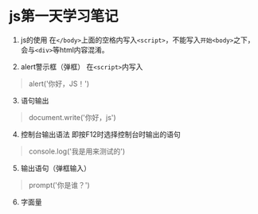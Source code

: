 # js第一天学习笔记

1.  js的使用
在`</body>`上面的空格内写入`<script>`，不能写入`开始<body>`之下，会与`<div>`等html内容混淆。

2. alert警示框（弹框）
在`<script>`内写入
>alert('你好，JS！')

3. 语句输出
>document.write('你好，js')

4. 控制台输出语法
即按F12时选择控制台时输出的语句
>console.log('我是用来测试的')

5. 输出语句（弹框输入）
>prompt('你是谁？')

6. 字面量
